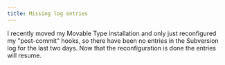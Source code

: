 ```yaml
---
title: Missing log entries
---
```


I recently moved my Movable Type installation and only just reconfigured my "post-commit" hooks, so there have been no entries in the Subversion log for the last two days. Now that the reconfiguration is done the entries will resume.
